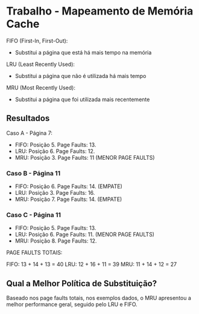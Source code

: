 # Trabalho - Mapeamento de Memória Cache

FIFO (First-In, First-Out): 
- Substitui a página que está há mais tempo na memória

LRU (Least Recently Used):
- Substitui a página que não é utilizada há mais tempo

MRU (Most Recently Used):
- Substitui a página que foi utilizada mais recentemente

## Resultados 

Caso A - Página 7:
- FIFO: Posição 5. Page Faults: 13. 
- LRU: Posição 6. Page Faults: 12. 
- MRU: Posição 3. Page Faults: 11 (MENOR PAGE FAULTS)

### Caso B - Página 11
- FIFO: Posição 6. Page Faults: 14. (EMPATE)
- LRU: Posição 3. Page Faults: 16. 
- MRU: Posição 7. Page Faults: 14. (EMPATE)

### Caso C - Página 11
- FIFO: Posição 5. Page Faults: 13. 
- LRU: Posição 6. Page Faults: 11. (MENOR PAGE FAULTS)
- MRU: Posição 8. Page Faults: 12. 

PAGE FAULTS TOTAIS:

FIFO: 13 + 14 + 13 = 40
LRU: 12 + 16 + 11 = 39
MRU: 11 + 14 + 12 = 27

## Qual a Melhor Política de Substituição?
Baseado nos page faults totais, nos exemplos dados, o MRU apresentou a melhor performance geral, seguido pelo LRU e FIFO.